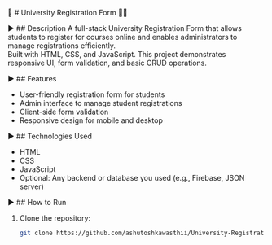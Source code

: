 🚀 # University Registration Form 👨‍💻 

▶️ ## Description 
A full-stack University Registration Form that allows students to register for courses online and enables administrators to manage registrations efficiently.  
Built with HTML, CSS, and JavaScript. This project demonstrates responsive UI, form validation, and basic CRUD operations.

▶️ ## Features
- User-friendly registration form for students
- Admin interface to manage student registrations
- Client-side form validation
- Responsive design for mobile and desktop

▶️ ## Technologies Used
- HTML
- CSS
- JavaScript
- Optional: Any backend or database you used (e.g., Firebase, JSON server)

▶️ ## How to Run
1. Clone the repository:
   ```bash
   git clone https://github.com/ashutoshkawasthii/University-Registration-Form.git
